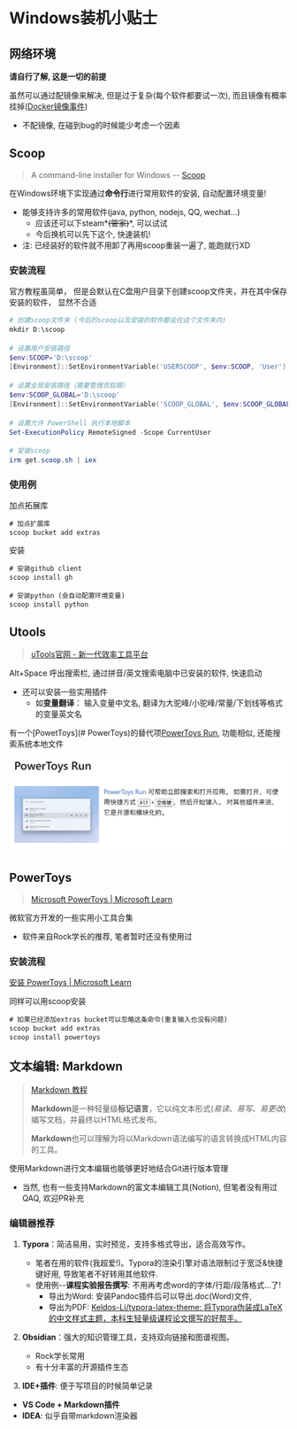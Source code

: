 # Windows装机小贴士

## 网络环境

**请自行了解, 这是一切的前提**

虽然可以通过配镜像来解决, 但是过于复杂(每个软件都要试一次), 而且镜像有概率挂掉([Docker镜像事件](https://www.bilibili.com/read/cv35212311/?jump_opus=1))

- 不配镜像, 在碰到bug的时候能少考虑一个因素

## Scoop

> A command-line installer for Windows -- [Scoop](https://scoop.sh/)

在Windows环境下实现通过**命令行**进行常用软件的安装, 自动配置环境变量!

- 能够支持许多的常用软件(java, python, nodejs, QQ, wechat...)
  - 应该还可以下steam*~~(管家)~~*, 可以试试
  - 今后换机可以先下这个, 快速装机! 
- 注: 已经装好的软件就不用卸了再用scoop重装一遍了, 能跑就行XD



### 安装流程

官方教程虽简单， 但是会默认在C盘用户目录下创建scoop文件夹，并在其中保存安装的软件， 显然不合适

```powershell
# 创建scoop文件夹 (今后的scoop以及安装的软件都会在这个文件夹内)
mkdir D:\scoop 

# 设置用户安装路径
$env:SCOOP='D:\scoop' 
[Environment]::SetEnvironmentVariable('USERSCOOP', $env:SCOOP, 'User') 

# 设置全局安装路径（需要管理员权限）
$env:SCOOP_GLOBAL='D:\scoop' 
[Environment]::SetEnvironmentVariable('SCOOP_GLOBAL', $env:SCOOP_GLOBAL, 'Machine') 

# 设置允许 PowerShell 执行本地脚本
Set-ExecutionPolicy RemoteSigned -Scope CurrentUser 

# 安装scoop
irm get.scoop.sh | iex 
```

### 使用例

加点拓展库

```shell
# 加点扩展库
scoop bucket add extras
```

安装

```shell
# 安装github client
scoop install gh

# 安装python (会自动配置环境变量)
scoop install python
```



## Utools

> [uTools官网 - 新一代效率工具平台](https://u.tools/)

Alt+Space 呼出搜索栏, 通过拼音/英文搜索电脑中已安装的软件, 快速启动

- 还可以安装一些实用插件
  - 如**变量翻译**： 输入变量中文名, 翻译为大驼峰/小驼峰/常量/下划线等格式的变量英文名

有一个[PowetToys](# PowerToys)的替代项[PowerToys Run](https://learn.microsoft.com/zh-cn/windows/powertoys/run), 功能相似, 还能搜索系统本地文件

![QQ_1729060368106](Windows装机小贴士.assets/QQ_1729060368106.png)

## PowerToys

> [Microsoft PowerToys | Microsoft Learn](https://learn.microsoft.com/zh-cn/windows/powertoys/)

微软官方开发的一些实用小工具合集

- 软件来自Rock学长的推荐, 笔者暂时还没有使用过

### 安装流程

[安装 PowerToys | Microsoft Learn](https://learn.microsoft.com/zh-cn/windows/powertoys/install#installing-with-windows-package-manager)

同样可以用scoop安装

```shell
# 如果已经添加extras bucket可以忽略这条命令(重复输入也没有问题)
scoop bucket add extras
scoop install powertoys
```



## 文本编辑: Markdown

> [Markdown 教程](https://markdown.com.cn/)
>
> **Markdown**是一种轻量级**标记语言**，它以纯文本形式(*易读、易写、易更改*)编写文档，并最终以HTML格式发布。
>
> **Markdown**也可以理解为将以Markdown语法编写的语言转换成HTML内容的工具。

使用Markdown进行文本编辑也能够更好地结合Git进行版本管理

- 当然, 也有一些支持Markdown的富文本编辑工具(Notion), 但笔者没有用过QAQ, 欢迎PR补充

### 编辑器推荐

1. **Typora**：简洁易用，实时预览，支持多格式导出，适合高效写作。
   - 笔者在用的软件(我超爱!)。Typora的渲染引擎对语法限制过于宽泛&快捷键好用, 导致笔者不好转用其他软件.
   - 使用例--**课程实验报告撰写**: 不用再考虑word的字体/行距/段落格式...了!
     - 导出为Word: 安装Pandoc插件后可以导出.doc(Word)文件, 
     - 导出为PDF: [Keldos-Li/typora-latex-theme: 将Typora伪装成LaTeX的中文样式主题，本科生轻量级课程论文撰写的好帮手。](https://github.com/Keldos-Li/typora-latex-theme) 

3. **Obsidian**：强大的知识管理工具，支持双向链接和图谱视图。
   - Rock学长常用
   - 有十分丰富的开源插件生态

4.	**IDE+插件**: 便于写项目的时候简单记录 
   - **VS Code + Markdown插件**
   - **IDEA**: 似乎自带markdown渲染器

